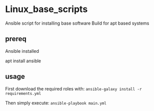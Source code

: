 # Linux_base_scripts
Ansible script for installing base software
Build for apt based systems

## prereq
Ansible installed

apt install ansible

## usage

First download the required roles with: `ansible-galaxy install -r requirements.yml`

Then simply execute: `ansible-playbook main.yml` 